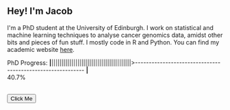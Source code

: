<!DOCTYPE html>
<html>
<body>
	<h2> Hey! I'm Jacob </h2>

I'm a PhD student at the University of Edinburgh. I work on statistical and machine learning techniques to analyse cancer genomics data, amidst other bits and pieces of fun stuff. I mostly code in R and Python. You can find my academic website <a href = "https://www.maths.ed.ac.uk/~s1505825/">here</a>. 

PhD Progress:
<b>|</b>||||||||||||||||||||||||||||||||||||||||>----------------------------------------------------------- <b>|</b> <br> 40.7%

<div id="myProgress">
  <div id="myBar"></div>
</div>

<br>
<button onclick="move()">Click Me</button>

<script>
var i = 0;
function move() {
  if (i == 0) {
    i = 1;
    var elem = document.getElementById("myBar");
    var width = 1;
    var id = setInterval(frame, 10);
    function frame() {
      if (width >= 100) {
        clearInterval(id);
        i = 0;
      } else {
        width++;
        elem.style.width = width + "%";
      }
    }
  }
}
</script>


</body>
</html>


<!--
**cobrbra/cobrbra** is a ✨ _special_ ✨ repository because its `README.md` (this file) appears on your GitHub profile.

Here are some ideas to get you started:

- 🔭 I’m currently working on ...
- 🌱 I’m currently learning ...
- 👯 I’m looking to collaborate on ...
- 🤔 I’m looking for help with ...
- 💬 Ask me about ...
- 📫 How to reach me: ...
- 😄 Pronouns: ...
- ⚡ Fun fact: ...
-->
